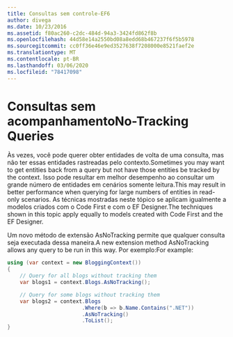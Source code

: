 ```yaml
---
title: Consultas sem controle-EF6
author: divega
ms.date: 10/23/2016
ms.assetid: f80ac260-c2dc-484d-94a3-3424fd862f8b
ms.openlocfilehash: 44d58e14a2550bd08a8edd68b467237f6f5b5978
ms.sourcegitcommit: cc0ff36e46e9ed3527638f7208000e8521faef2e
ms.translationtype: MT
ms.contentlocale: pt-BR
ms.lasthandoff: 03/06/2020
ms.locfileid: "78417098"
---
```

# <a name="no-tracking-queries"></a><span data-ttu-id="f7d8f-102">Consultas sem acompanhamento</span><span class="sxs-lookup"><span data-stu-id="f7d8f-102">No-Tracking Queries</span></span>
<span data-ttu-id="f7d8f-103">Às vezes, você pode querer obter entidades de volta de uma consulta, mas não ter essas entidades rastreadas pelo contexto.</span><span class="sxs-lookup"><span data-stu-id="f7d8f-103">Sometimes you may want to get entities back from a query but not have those entities be tracked by the context.</span></span> <span data-ttu-id="f7d8f-104">Isso pode resultar em melhor desempenho ao consultar um grande número de entidades em cenários somente leitura.</span><span class="sxs-lookup"><span data-stu-id="f7d8f-104">This may result in better performance when querying for large numbers of entities in read-only scenarios.</span></span> <span data-ttu-id="f7d8f-105">As técnicas mostradas neste tópico se aplicam igualmente a modelos criados com o Code First e com o EF Designer.</span><span class="sxs-lookup"><span data-stu-id="f7d8f-105">The techniques shown in this topic apply equally to models created with Code First and the EF Designer.</span></span>  

<span data-ttu-id="f7d8f-106">Um novo método de extensão AsNoTracking permite que qualquer consulta seja executada dessa maneira.</span><span class="sxs-lookup"><span data-stu-id="f7d8f-106">A new extension method AsNoTracking allows any query to be run in this way.</span></span> <span data-ttu-id="f7d8f-107">Por exemplo:</span><span class="sxs-lookup"><span data-stu-id="f7d8f-107">For example:</span></span>  

``` csharp
using (var context = new BloggingContext())
{
    // Query for all blogs without tracking them
    var blogs1 = context.Blogs.AsNoTracking();

    // Query for some blogs without tracking them
    var blogs2 = context.Blogs
                        .Where(b => b.Name.Contains(".NET"))
                        .AsNoTracking()
                        .ToList();
}
```  
